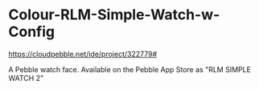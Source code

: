 # Colour-RLM-Simple-Watch-w-Config
https://cloudpebble.net/ide/project/322779#

A Pebble watch face. Available on the Pebble App Store as "RLM SIMPLE WATCH 2"


